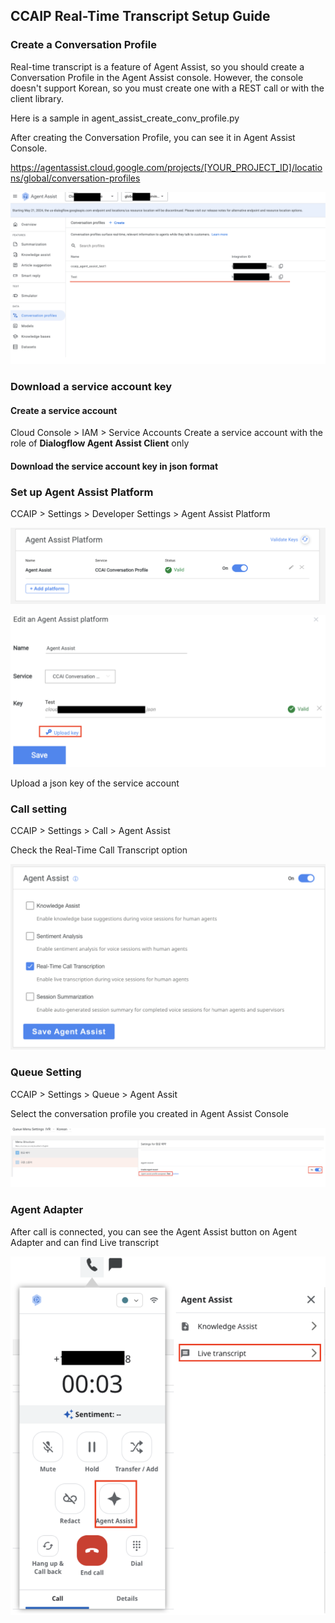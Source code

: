 ## CCAIP Real-Time Transcript Setup Guide

### Create a Conversation Profile

Real-time transcript is a feature of Agent Assist, so you should create a Conversation Profile in the Agent Assist console. However, the console doesn't support Korean, so you must create one with a REST call or with the client library.

Here is a sample in agent_assist_create_conv_profile.py

After creating the Conversation Profile, you can see it in Agent Assist Console.

https://agentassist.cloud.google.com/projects/[YOUR_PROJECT_ID]/locations/global/conversation-profiles

![Conversation Profiles](images/conv_profile.png)

### Download a service account key
#### Create a service account
Cloud Console > IAM > Service Accounts
Create a service account with the role of **Dialogflow Agent Assist Client** only

#### Download the service account key in json format

### Set up Agent Assist Platform
CCAIP > Settings > Developer Settings > Agent Assist Platform

![Agent Assist Platform](images/agent_assist_platform.png)

![Agent Assist Platform](images/agent_assist_platform_2.png)


Upload a json key of the service account
### Call setting
CCAIP > Settings > Call > Agent Assist

Check the Real-Time Call Transcript option

![Call Setting](images/call_setting.png)

### Queue Setting
CCAIP > Settings > Queue > Agent Assit

Select the conversation profile you created in Agent Assist Console

![Queue Setting](images/queue_setting.png)

### Agent Adapter

After call is connected, you can see the Agent Assist button on Agent Adapter and can find Live transcript

![Agent Adapter](images/agent_adapter.png)
